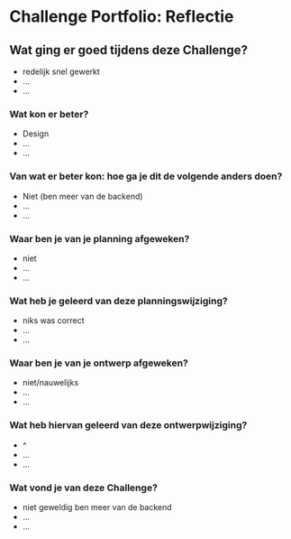 # Challenge Portfolio: Reflectie

## Wat ging er goed tijdens deze Challenge?

- redelijk snel gewerkt
- ...
- ...

### Wat kon er beter?

- Design
- ...
- ...

### Van wat er beter kon: hoe ga je dit de volgende anders doen?

- Niet (ben meer van de backend)
- ...
- ...

### Waar ben je van je planning afgeweken?

- niet
- ...
- ...

### Wat heb je geleerd van deze planningswijziging?

- niks was correct
- ...
- ...

### Waar ben je van je ontwerp afgeweken?

- niet/nauwelijks
- ...
- ...

### Wat heb hiervan geleerd van deze ontwerpwijziging?

- ^
- ...
- ...

### Wat vond je van deze Challenge?

- niet geweldig ben meer van de backend
- ...
- ...
